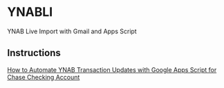 # YNABLI

YNAB Live Import with Gmail and Apps Script

## Instructions

[How to Automate YNAB Transaction Updates with Google Apps Script for Chase Checking Account
]([https://github.com/jiparkdev/YNABLI/wiki/How-to-Automate-YNAB-Transaction-Updates-with-Google-Apps-Script-for-Bank-Accounts](https://github.com/jiparkdev/YNABLI/wiki/How-to-Automate-YNAB-Transaction-Updates-with-Google-Apps-Script-for-Chase-Checking-Account))
